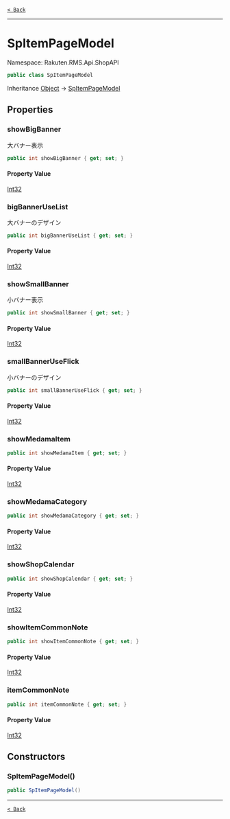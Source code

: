 [`< Back`](./)

---

# SpItemPageModel

Namespace: Rakuten.RMS.Api.ShopAPI

```csharp
public class SpItemPageModel
```

Inheritance [Object](https://docs.microsoft.com/en-us/dotnet/api/system.object) → [SpItemPageModel](./rakuten.rms.api.shopapi.spitempagemodel)

## Properties

### **showBigBanner**

大バナー表示

```csharp
public int showBigBanner { get; set; }
```

#### Property Value

[Int32](https://docs.microsoft.com/en-us/dotnet/api/system.int32)<br>

### **bigBannerUseList**

大バナーのデザイン

```csharp
public int bigBannerUseList { get; set; }
```

#### Property Value

[Int32](https://docs.microsoft.com/en-us/dotnet/api/system.int32)<br>

### **showSmallBanner**

小バナー表示

```csharp
public int showSmallBanner { get; set; }
```

#### Property Value

[Int32](https://docs.microsoft.com/en-us/dotnet/api/system.int32)<br>

### **smallBannerUseFlick**

小バナーのデザイン

```csharp
public int smallBannerUseFlick { get; set; }
```

#### Property Value

[Int32](https://docs.microsoft.com/en-us/dotnet/api/system.int32)<br>

### **showMedamaItem**

```csharp
public int showMedamaItem { get; set; }
```

#### Property Value

[Int32](https://docs.microsoft.com/en-us/dotnet/api/system.int32)<br>

### **showMedamaCategory**

```csharp
public int showMedamaCategory { get; set; }
```

#### Property Value

[Int32](https://docs.microsoft.com/en-us/dotnet/api/system.int32)<br>

### **showShopCalendar**

```csharp
public int showShopCalendar { get; set; }
```

#### Property Value

[Int32](https://docs.microsoft.com/en-us/dotnet/api/system.int32)<br>

### **showItemCommonNote**

```csharp
public int showItemCommonNote { get; set; }
```

#### Property Value

[Int32](https://docs.microsoft.com/en-us/dotnet/api/system.int32)<br>

### **itemCommonNote**

```csharp
public int itemCommonNote { get; set; }
```

#### Property Value

[Int32](https://docs.microsoft.com/en-us/dotnet/api/system.int32)<br>

## Constructors

### **SpItemPageModel()**

```csharp
public SpItemPageModel()
```

---

[`< Back`](./)
